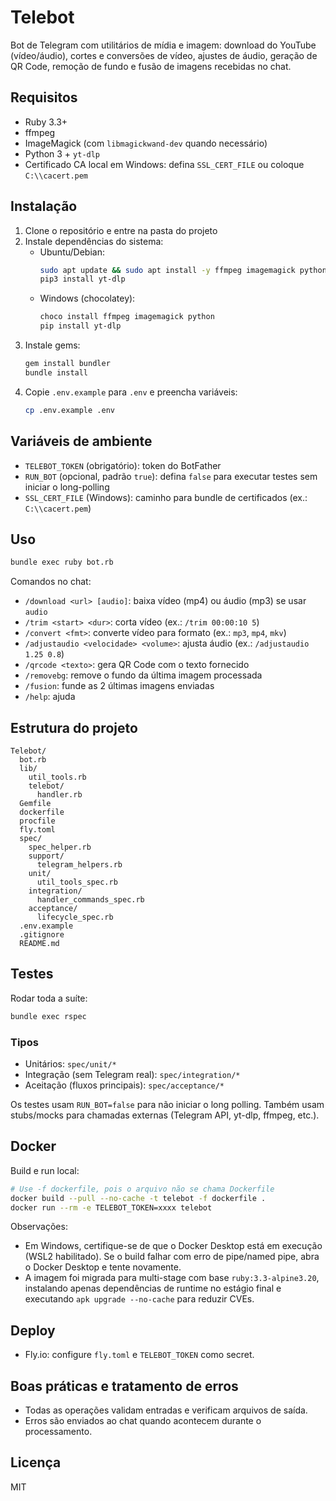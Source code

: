 # Telebot

Bot de Telegram com utilitários de mídia e imagem: download do YouTube (vídeo/áudio), cortes e conversões de vídeo, ajustes de áudio, geração de QR Code, remoção de fundo e fusão de imagens recebidas no chat.

## Requisitos

- Ruby 3.3+
- ffmpeg
- ImageMagick (com `libmagickwand-dev` quando necessário)
- Python 3 + `yt-dlp`
- Certificado CA local em Windows: defina `SSL_CERT_FILE` ou coloque `C:\\cacert.pem`

## Instalação

1. Clone o repositório e entre na pasta do projeto
2. Instale dependências do sistema:
   - Ubuntu/Debian:
     ```bash
     sudo apt update && sudo apt install -y ffmpeg imagemagick python3 python3-pip
     pip3 install yt-dlp
     ```
   - Windows (chocolatey):
     ```powershell
     choco install ffmpeg imagemagick python
     pip install yt-dlp
     ```
3. Instale gems:
   ```bash
   gem install bundler
   bundle install
   ```
4. Copie `.env.example` para `.env` e preencha variáveis:
   ```bash
   cp .env.example .env
   ```

## Variáveis de ambiente

- `TELEBOT_TOKEN` (obrigatório): token do BotFather
- `RUN_BOT` (opcional, padrão `true`): defina `false` para executar testes sem iniciar o long-polling
- `SSL_CERT_FILE` (Windows): caminho para bundle de certificados (ex.: `C:\\cacert.pem`)

## Uso

```bash
bundle exec ruby bot.rb
```

Comandos no chat:

- `/download <url> [audio]`: baixa vídeo (mp4) ou áudio (mp3) se usar `audio`
- `/trim <start> <dur>`: corta vídeo (ex.: `/trim 00:00:10 5`)
- `/convert <fmt>`: converte vídeo para formato (ex.: `mp3`, `mp4`, `mkv`)
- `/adjustaudio <velocidade> <volume>`: ajusta áudio (ex.: `/adjustaudio 1.25 0.8`)
- `/qrcode <texto>`: gera QR Code com o texto fornecido
- `/removebg`: remove o fundo da última imagem processada
- `/fusion`: funde as 2 últimas imagens enviadas
- `/help`: ajuda

## Estrutura do projeto

```
Telebot/
  bot.rb
  lib/
    util_tools.rb
    telebot/
      handler.rb
  Gemfile
  dockerfile
  procfile
  fly.toml
  spec/
    spec_helper.rb
    support/
      telegram_helpers.rb
    unit/
      util_tools_spec.rb
    integration/
      handler_commands_spec.rb
    acceptance/
      lifecycle_spec.rb
  .env.example
  .gitignore
  README.md
```

## Testes

Rodar toda a suíte:

```bash
bundle exec rspec
```

### Tipos
- Unitários: `spec/unit/*`
- Integração (sem Telegram real): `spec/integration/*`
- Aceitação (fluxos principais): `spec/acceptance/*`

Os testes usam `RUN_BOT=false` para não iniciar o long polling. Também usam stubs/mocks para chamadas externas (Telegram API, yt-dlp, ffmpeg, etc.).

## Docker

Build e run local:

```bash
# Use -f dockerfile, pois o arquivo não se chama Dockerfile
docker build --pull --no-cache -t telebot -f dockerfile .
docker run --rm -e TELEBOT_TOKEN=xxxx telebot
```

Observações:

- Em Windows, certifique-se de que o Docker Desktop está em execução (WSL2 habilitado). Se o build falhar com erro de pipe/named pipe, abra o Docker Desktop e tente novamente.
- A imagem foi migrada para multi-stage com base `ruby:3.3-alpine3.20`, instalando apenas dependências de runtime no estágio final e executando `apk upgrade --no-cache` para reduzir CVEs.

## Deploy

- Fly.io: configure `fly.toml` e `TELEBOT_TOKEN` como secret.

## Boas práticas e tratamento de erros

- Todas as operações validam entradas e verificam arquivos de saída.
- Erros são enviados ao chat quando acontecem durante o processamento.

## Licença

MIT


